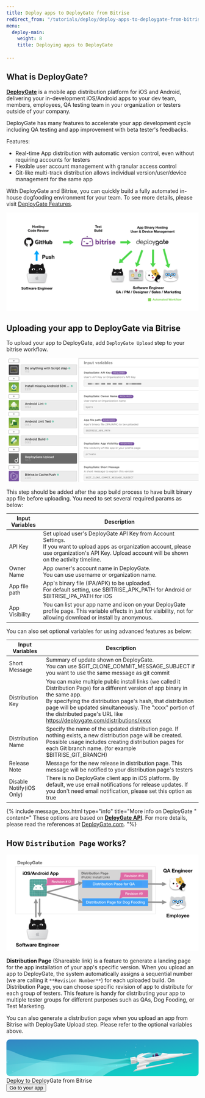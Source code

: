 ```yaml
---
title: Deploy apps to DeployGate from Bitrise
redirect_from: "/tutorials/deploy/deploy-apps-to-deploygate-from-bitrise/"
menu:
  deploy-main:
    weight: 8
    title: Deploying apps to DeployGate

---
```

## What is DeployGate?

[**DeployGate**](https://deploygate.com?locale=en) is a mobile app distribution platform for iOS and Android, delivering your in-development iOS/Android apps to your dev team, members, employees, QA testing team in your organization or testers outside of your company.

DeployGate has many features to accelerate your app development cycle including QA testing and app improvement with beta tester's feedbacks.

Features:

* Real-time App distribution with automatic version control, even without requiring accounts for testers
* Flexible user account management with granular access control
* Git-like multi-track distribution allows individual version/user/device management for the same app

With DeployGate and Bitrise, you can quickly build a fully automated in-house dogfooding environment for your team. To see more details, please visit [DeployGate Features](https://deploygate.com/features?locale=en).

![Automated app distribution workflow](/img/tutorials/deploy/deploygate/flow.png)

## Uploading your app to DeployGate via Bitrise

To upload your app to DeployGate, add `DeployGate Upload` step to your bitrise workflow.

![DeployGate Workflow Step](/img/tutorials/deploy/deploygate/step.png)

This step should be added after the app build process to have built binary app file before uploading.
You need to set several required params as below:

| Input Variables | Description |
| --- | --- |
| API Key | Set upload user's DeployGate API Key from Account Settings. <br>If you want to upload apps as organization account, please use organization's API Key. Upload account will be shown on the activity timeline. |
| Owner Name | App owner's account name in DeployGate. <br> You can use username or organization name. |
| App file path | App's binary file (IPA/APK) to be uploaded.<br>For default setting, use $BITRISE_APK_PATH for Android or $BITRISE_IPA_PATH for iOS |
| App Visibility | You can list your app name and icon on your DeployGate profile page. This variable effects in just for visibility, not for allowing download or install by anonymous. |

You can also set optional variables for using advanced features as below:

| Input Variables | Description |
| --- | --- |
| Short Message | Summary of update shown on DeployGate.<br>You can use $GIT_CLONE_COMMIT_MESSAGE_SUBJECT if you want to use the same message as git commit |
| Distribution Key | You can make multiple public install links (we called it Distribution Page) for a different version of app binary in the same app. <br>By specifying the distribution page's hash, that distribution page will be updated simultaneously. The "xxxx" portion of the distributed page's URL like https://deploygate.com/distributions/xxxx |
| Distribution Name | Specify the name of the updated distribution page. If nothing exists, a new distribution page will be created. Possible usage includes creating distribution pages for each Git branch name. (for example $BITRISE_GIT_BRANCH) |
| Release Note | Message for the new release in distribution page. This message will be notified to your distribution page's testers |
| Disable Notify(iOS Only) | There is no DeployGate client app in iOS platform. By default, we use email notifications for release updates. If you don't need email notification, please set this option as true |

{% include message_box.html type="info" title="More info on DeployGate " content=" These options are based on [**DeloyGate API**](https://docs.deploygate.com/reference). For more details, please read the references at [DeployGate.com](https://deploygate.com?locale=en).
"%}

## How `Distribution Page` works?

![Distribution Page](/img/tutorials/deploy/deploygate/distribution_page.png)

**Distribution Page** (Shareable link) is a feature to generate a landing page for the app installation of your app's specific version. When you upload an app to DeployGate, the system automatically assigns a sequential number (we are calling it `**Revision Number**`) for each uploaded build. On Distribution Page, you can choose specific revision of app to distribute for each group of testers.
This feature is handy for distributing your app to multiple tester groups for different purposes such as QAs, Dog Fooding, or Test Marketing.

You can also generate a distribution page when you upload an app from Bitrise with DeployGate Upload step. Please refer to the optional variables above.

<div class="banner">
	<img src="/assets/images/banner-bg-888x170.png" style="border: none;">
	<div class="deploy-text">Deploy to DeployGate from Bitrise</div>
	<a target="_blank" href="https://app.bitrise.io/dashboard/builds"><button class="button">Go to your app</button></a>
</div>
